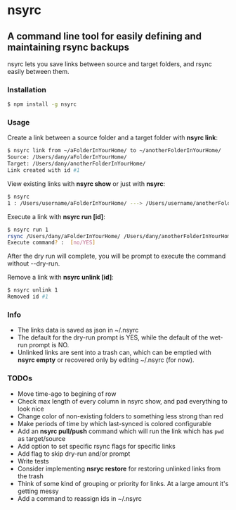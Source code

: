 # nsyrc
## A command line tool for easily defining and maintaining rsync backups
nsyrc lets you save links between source and target folders, and rsync easily between them.

### Installation
```bash
$ npm install -g nsyrc
```

### Usage
Create a link between a source folder and a target folder with **nsyrc link**:

```bash
$ nsyrc link from ~/aFolderInYourHome/ to ~/anotherFolderInYourHome/
Source: /Users/dany/aFolderInYourHome/
Target: /Users/dany/anotherFolderInYourHome/
Link created with id #1
```

View existing links with **nsyrc show** or just with **nsyrc**:
```bash
$ nsyrc
1 : /Users/username/aFolderInYourHome/ ---> /Users/username/anotherFolderInYourHome/ (Never synced)
```

Execute a link with **nsyrc run [id]**:
```bash
$ nsyrc run 1
rsync /Users/dany/aFolderInYourHome/ /Users/dany/anotherFolderInYourHome/ -Phavyx --delete-after --dry-run
Execute command? :  [no/YES]
```
After the dry run will complete, you will be prompt to execute the command without --dry-run.

Remove a link with **nsyrc unlink [id]**:
```bash
$ nsyrc unlink 1
Removed id #1
```

### Info
* The links data is saved as json in ~/.nsyrc
* The default for the dry-run prompt is YES, while the default of the wet-run prompt is NO.
* Unlinked links are sent into a trash can, which can be emptied with **nsyrc empty** or recovered only by editing ~/.nsyrc (for now).


### TODOs

* Move time-ago to begining of row
* Check max length of every column in nsyrc show, and pad everything to look nice
* Change color of non-existing folders to something less strong than red
* Make periods of time by which last-synced is colored configurable
* Add an **nsyrc pull/push** command which will run the link which has `pwd` as target/source
* Add option to set specific rsync flags for specific links
* Add flag to skip dry-run and/or prompt
* Write tests
* Consider implementing **nsryc restore** for restoring unlinked links from the trash
* Think of some kind of grouping or priority for links. At a large amount it's getting messy
* Add a command to reassign ids in ~/.nsyrc